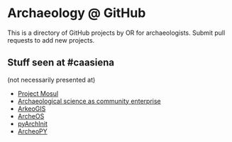 # Archaeology @ GitHub

This is a directory of GitHub projects by OR for archaeologists. Submit pull requests to add new projects.

## Stuff seen at #caasiena

(not necessarily presented at)

- [Project Mosul](https://github.com/neshmi/projectmosul)
- [Archaeological science as community enterprise](https://github.com/nehemie/caa2015)
- [ArkeoGIS](https://github.com/croll/ArkeoGIS)
- [ArcheOS](https://github.com/archeos/ArcheOS)
- [pyArchInit](https://github.com/pyarchinit/pyarchinit_beta_test_dev)
- [ArcheoPY](https://github.com/ArchaeoPY/ArchaeoPY)
